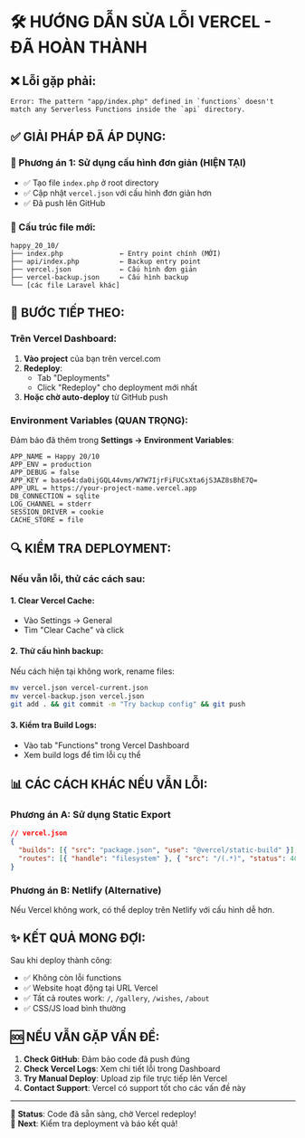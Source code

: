 # 🛠️ HƯỚNG DẪN SỬA LỖI VERCEL - ĐÃ HOÀN THÀNH

## ❌ Lỗi gặp phải:
```
Error: The pattern "app/index.php" defined in `functions` doesn't match any Serverless Functions inside the `api` directory.
```

## ✅ GIẢI PHÁP ĐÃ ÁP DỤNG:

### 🔄 Phương án 1: Sử dụng cấu hình đơn giản (HIỆN TẠI)
- ✅ Tạo file `index.php` ở root directory
- ✅ Cập nhật `vercel.json` với cấu hình đơn giản hơn
- ✅ Đã push lên GitHub

### 📁 Cấu trúc file mới:
```
happy_20_10/
├── index.php              ← Entry point chính (MỚI)
├── api/index.php          ← Backup entry point
├── vercel.json            ← Cấu hình đơn giản
├── vercel-backup.json     ← Cấu hình backup
└── [các file Laravel khác]
```

## 🚀 BƯỚC TIẾP THEO:

### Trên Vercel Dashboard:

1. **Vào project** của bạn trên vercel.com
2. **Redeploy**: 
   - Tab "Deployments" 
   - Click "Redeploy" cho deployment mới nhất
3. **Hoặc chờ auto-deploy** từ GitHub push

### Environment Variables (QUAN TRỌNG):
Đảm bảo đã thêm trong **Settings → Environment Variables**:

```
APP_NAME = Happy 20/10
APP_ENV = production
APP_DEBUG = false
APP_KEY = base64:da0ijGQL44vms/W7W7IjrFiFUCsXta6jS3AZ8sBhE7Q=
APP_URL = https://your-project-name.vercel.app
DB_CONNECTION = sqlite
LOG_CHANNEL = stderr
SESSION_DRIVER = cookie
CACHE_STORE = file
```

## 🔍 KIỂM TRA DEPLOYMENT:

### Nếu vẫn lỗi, thử các cách sau:

#### 1. Clear Vercel Cache:
- Vào Settings → General
- Tìm "Clear Cache" và click

#### 2. Thử cấu hình backup:
Nếu cách hiện tại không work, rename files:
```bash
mv vercel.json vercel-current.json
mv vercel-backup.json vercel.json
git add . && git commit -m "Try backup config" && git push
```

#### 3. Kiểm tra Build Logs:
- Vào tab "Functions" trong Vercel Dashboard
- Xem build logs để tìm lỗi cụ thể

## 📊 CÁC CÁCH KHÁC NẾU VẪN LỖI:

### Phương án A: Sử dụng Static Export
```json
// vercel.json
{
  "builds": [{ "src": "package.json", "use": "@vercel/static-build" }],
  "routes": [{ "handle": "filesystem" }, { "src": "/(.*)", "status": 404 }]
}
```

### Phương án B: Netlify (Alternative)
Nếu Vercel không work, có thể deploy trên Netlify với cấu hình dễ hơn.

## ✨ KẾT QUẢ MONG ĐỢI:

Sau khi deploy thành công:
- ✅ Không còn lỗi functions
- ✅ Website hoạt động tại URL Vercel
- ✅ Tất cả routes work: `/`, `/gallery`, `/wishes`, `/about`
- ✅ CSS/JS load bình thường

## 🆘 NẾU VẪN GẶP VẤN ĐỀ:

1. **Check GitHub**: Đảm bảo code đã push đúng
2. **Check Vercel Logs**: Xem chi tiết lỗi trong Dashboard
3. **Try Manual Deploy**: Upload zip file trực tiếp lên Vercel
4. **Contact Support**: Vercel có support tốt cho các vấn đề này

---

🎯 **Status**: Code đã sẵn sàng, chờ Vercel redeploy!  
📝 **Next**: Kiểm tra deployment và báo kết quả!
